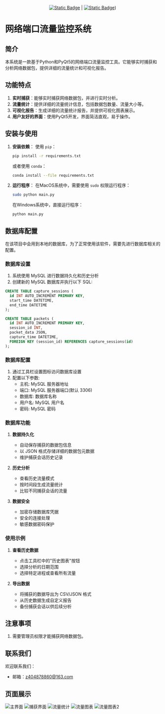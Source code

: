<div align="center">

  [![Static Badge](https://img.shields.io/badge/%E7%AE%80%E4%BD%93%E4%B8%AD%E6%96%87-%40hiddenSharp429-red)](https://github.com/hiddenSharp429/Network-Port-Traffic-Monitoring-System/blob/main/Readme_CN.md)    |  [![Static Badge](https://img.shields.io/badge/English-%40hiddenSharp429-blue)](https://github.com/hiddenSharp429/Network-Port-Traffic-Monitoring-System/blob/main/Readme.md)) 
  
</div>

# 网络端口流量监控系统

## 简介

本系统是一款基于Python和PyQt5的网络端口流量监控工具。它能够实时捕获和分析网络数据包，提供详细的流量统计和可视化报告。

## 功能特点

1. **实时捕获**：能够实时捕获网络数据包，并进行实时分析。
2. **流量统计**：提供详细的流量统计信息，包括数据包数量、流量大小等。
3. **可视化报告**：生成详细的流量统计报告，并提供可视化图表展示。
4. **用户友好的界面**：使用PyQt5开发，界面简洁直观，易于操作。

## 安装与使用

1. **安装依赖**：
    使用 `pip`：
    ```bash
    pip install -r requirements.txt
    ```

    或者使用 `conda`：
    ```bash
    conda install --file requirements.txt
    ```

2. **运行程序**：
    在MacOS系统中，需要使用 `sudo` 权限运行程序：
    ```bash
    sudo python main.py
    ```

    在Windows系统中，直接运行程序：
    ```bash
    python main.py
    ```

## 数据库配置
在该项目中会用到本地的数据库，为了正常使用该软件，需要先进行数据库相关的配置。
### 数据库设置
1. 系统使用 MySQL 进行数据持久化和历史分析
2. 创建新的 MySQL 数据库并执行以下 SQL:
```SQL
CREATE TABLE capture_sessions (
  id INT AUTO_INCREMENT PRIMARY KEY,
  start_time DATETIME,
  end_time DATETIME
);

CREATE TABLE packets (
  id INT AUTO_INCREMENT PRIMARY KEY,
  session_id INT,
  packet_data JSON,
  capture_time DATETIME,
  FOREIGN KEY (session_id) REFERENCES capture_sessions(id)
);
```

### 数据库配置
1. 通过工具栏设置图标访问数据库设置
2. 配置以下参数:
   - 主机: MySQL 服务器地址
   - 端口: MySQL 服务器端口(默认 3306)
   - 数据库: 数据库名称
   - 用户名: MySQL 用户名
   - 密码: MySQL 密码

### 数据库功能
1. **数据持久化**
   - 自动保存捕获的数据包信息
   - 以 JSON 格式存储详细的数据包元数据
   - 维护捕获会话历史记录

2. **历史分析**
   - 查看历史流量模式
   - 按时间段生成流量统计
   - 比较不同捕获会话的流量

3. **数据安全**
   - 加密存储数据库凭据
   - 安全的连接处理
   - 敏感数据密码保护

### 使用示例
1. **查看历史数据**
   - 点击工具栏中的"历史图表"按钮
   - 选择分析的日期范围
   - 选择特定进程或查看所有流量

2. **导出数据**
   - 将捕获的数据导出为 CSV/JSON 格式
   - 从历史数据生成自定义报告
   - 备份捕获会话以供后续分析

## 注意事项
1. 需要管理员权限才能捕获网络数据包。

## 联系我们
欢迎联系我们：
- 邮箱：z404878860@163.com

## 页面展示

![主界面](./images/main_window.png)
![捕获界面](./images/main_window2.png)
![流量统计](./images/traffic_statistics.png)
![流量图表](./images/traffic_chart.png)
![流量图表2](./images/traffic_chart2.png)